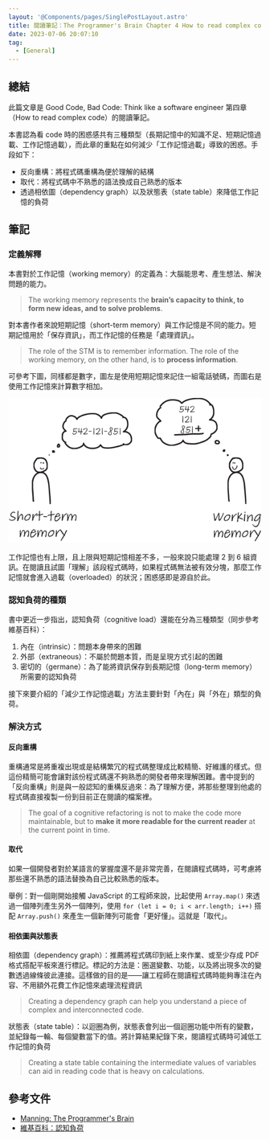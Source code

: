 ```yaml
---
layout: '@Components/pages/SinglePostLayout.astro'
title: 閱讀筆記：The Programmer's Brain Chapter 4 How to read complex code
date: 2023-07-06 20:07:10
tag:
  - [General]
---
```


## 總結

此篇文章是 Good Code, Bad Code: Think like a software engineer 第四章（How to read complex code）的閱讀筆記。

本書認為看 code 時的困惑感共有三種類型（長期記憶中的知識不足、短期記憶過載、工作記憶過載），而此章的重點在如何減少「工作記憶過載」導致的困惑。手段如下：

- 反向重構：將程式碼重構為便於理解的結構
- 取代：將程式碼中不熟悉的語法換成自己熟悉的版本
- 透過相依圖（dependency graph）以及狀態表（state table）來降低工作記憶的負荷

## 筆記

### 定義解釋

本書對於工作記憶（working memory）的定義為：大腦能思考、產生想法、解決問題的能力。

> The working memory represents the **brain’s capacity to think, to form new ideas, and to solve problems**.

對本書作者來說短期記憶（short-term memory）與工作記憶是不同的能力。短期記憶用於「保存資訊」，而工作記憶的任務是「處理資訊」。

> The role of the STM is to remember information. The role of the working memory, on the other hand, is to **process information**.

可參考下圖，同樣都是數字，圖左是使用短期記憶來記住一組電話號碼，而圖右是使用工作記憶來計算數字相加。

![short term memory v.s. working memory](/2023/the-programmers-brain-ch4-how-to-read-complex-code/CH04_F02_Hermans2.png)

工作記憶也有上限，且上限與短期記憶相差不多，一般來說只能處理 2 到 6 組資訊。在閱讀且試圖「理解」該段程式碼時，如果程式碼無法被有效分塊，那麼工作記憶就會進入過載（overloaded）的狀況；困惑感即是源自於此。

### 認知負荷的種類

書中更近一步指出，認知負荷（cognitive load）還能在分為三種類型（同步參考維基百科）：

1. 內在（intrinsic）：問題本身帶來的困難
2. 外部（extraneous）：不屬於問題本質，而是呈現方式引起的困難
3. 密切的（germane）：為了能將資訊保存到長期記憶（long-term memory）所需要的認知負荷

接下來要介紹的「減少工作記憶過載」方法主要針對「內在」與「外在」類型的負荷。

### 解決方式

#### 反向重構

重構通常是將重複出現或是結構繁冗的程式碼整理成比較精簡、好維護的樣式。但這份精簡可能會讓對該份程式碼還不夠熟悉的開發者帶來理解困難。書中提到的「反向重構」則是與一般認知的重構反過來：為了理解方便，將那些整理到他處的程式碼直接複製一份到目前正在閱讀的檔案裡。

> The goal of a cognitive refactoring is not to make the code more maintainable, but to **make it more readable for the current reader** at the current point in time.

#### 取代

如果一個開發者對於某語言的掌握度還不是非常完善，在閱讀程式碼時，可考慮將那些還不熟悉的語法替換為自己比較熟悉的版本。

舉例：對一個剛開始接觸 JavaScript 的工程師來說，比起使用 `Array.map()` 來透過一個陣列產生另外一個陣列，使用 `for (let i = 0; i < arr.length; i++)` 搭配 `Array.push()` 來產生一個新陣列可能會「更好懂」。這就是「取代」。

#### 相依圖與狀態表

相依圖（dependency graph）：推薦將程式碼印到紙上來作業、或至少存成 PDF 格式搭配平板來進行標記。標記的方法是：圈選變數、功能，以及將出現多次的變數透過線條彼此連接。這樣做的目的是——讓工程師在閱讀程式碼時能夠專注在內容、不用額外花費工作記憶來處理流程資訊

> Creating a dependency graph can help you understand a piece of complex and interconnected code.

狀態表（state table）：以迴圈為例，狀態表會列出一個迴圈功能中所有的變數，並紀錄每一輪、每個變數當下的值。將計算結果紀錄下來，閱讀程式碼時可減低工作記憶的負荷

> Creating a state table containing the intermediate values of variables can aid in reading code that is heavy on calculations.

## 參考文件

- [Manning: The Programmer's Brain](https://www.manning.com/books/the-programmers-brain)
- [維基百科：認知負荷](https://zh.wikipedia.org/zh-hant/%E8%AA%8D%E7%9F%A5%E8%B2%A0%E8%8D%B7)
